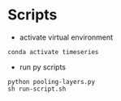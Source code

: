 # Scripts
* activate virtual environment 
```
conda activate timeseries
```

* run py scripts
```
python pooling-layers.py
sh run-script.sh
```
